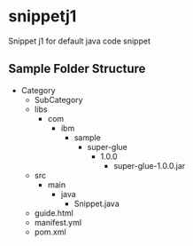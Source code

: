# snippetj1
Snippet j1 for default java code snippet

## Sample Folder Structure
* Category
  * SubCategory
  * libs
    * com
      * ibm
        * sample
          * super-glue
            * 1.0.0
              * super-glue-1.0.0.jar
  * src
    * main
      * java
        * Snippet.java
  * guide.html
  * manifest.yml
  * pom.xml